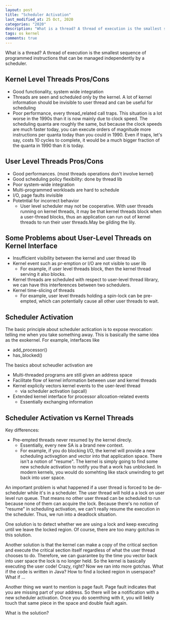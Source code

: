 ```yaml
---
layout: post
title: "Scheduler Activation"
last_modified_at: 25 Oct, 2020
categories: "2020"
description: "What is a thread? A thread of execution is the smallest sequence of programmed instructions that can be managed independently by a scheduler."
tags: os kernel
comments: true
---
```


What is a thread? A thread of execution is the smallest sequence of programmed instructions that can be managed independently by a scheduler.

## Kernel Level Threads Pros/Cons

* Good functionality, system wide integration
* Threads are seen and scheduled only by the kernel. A lot of kernel information should be invisible to user thread and can be useful for scheduling
* Poor performance, every thread_related call traps. This situation is a lot worse in the 1990s than it is now mainly due to clock speed.
The scheduling quanta are roughly the same, but because the clock speeds are much faster today, you can execute orders of magnitude more instructions
per quanta today than you could in 1990. Even if traps, let's say, costs 10 cycles to complete, it would be a much bigger fraction of the quanta in 1990 than
it is today.

## User Level Threads Pros/Cons

* Good performances. (most threads operations don't involve kernel)
* Good scheduling policy flexibility: done by thread lib
* Poor system-wide integration
* Multi-programmed workloads are hard to schedule
* I/O, page faults invisible
* Potetntial for incorrect behavior
  * User level scheduler may not be cooperative. With user threads running on kernel threads, it may be that kernel threads block when a user-thread blocks, thus an application can run out of kernel threads to run their user threads.May be gilding the lily.

## Some Problems about User-Level Threads on Kernel Interface

* Insufficient visibility between the kernel and user thread lib
* Kernel event such as pr-emption or I/O are not visible to user lib
  * For example, if user level threads block, then the kernel thread serving it also blocks.
* Kernel threads are scheduled with respect to user-level thread library, we can have this interferences between two schedulers.
* Kernel time-slicing of threads
  * For example, user level threads holding a spin-lock can be pre-empted, which can potentially cause all other user threads to wait.

## Scheduler Activation

The basic principle about scheduler actication is to expose revocation: telling me when you take something away. This is basically the same idea as the exokernel. For example, interfaces like

* add_processor()
* has_blocked()

The basics about scheudler activation are

* Multi-threaded programs are still given an address space
* Facilitate flow of kernel information between user and kernel threads
* Kernel explicily vectors kernel events to the user-level thread
  * via scheduler activation (upcall)
* Extended kernel interface for processor allcoation-related events
  * Essentially exchanging information

## Scheduler Activation vs Kernel Threads

Key differences:

* Pre-empted threads never resumed by the kernel direcly.
  * Essentially, every new SA is a brand new context.
  * For example, if you do blocking I/O, the kernel will provide a new scheduling activagtion and vector into that application space. There isn't a notion of "resume". The kernel is simply going to find some new schedule activation to notify you that a work has unblocked. In modern kernels, you would do somehting like stack unwinding to get back into user space.

An important problem is what happened if a user thread is forced to be de-scheduler while it's in a scheduler. The user thread will hold a a lock on user level run queue. That means no other user thread can be scheduled to run because none of them can acquire the lock. Because there's no notion of "resume" in scheduling activation, we can't really resume the execution in the scheduler. Thus, we run into a deadlock situation.

One solution is to detect whether we are using a lock and keep executing until we leave the locked region. Of course, there are too many gotchas in this solution.

Another solution is that the kernel can make a copy of the critical section and execute the critical section itself regardless of what the user thread chooses to do. Therefore, we can guarantee by the time you vector back into user space the lock is no longer held. So the kernel is basically executing the user code! Crazy, right?
Now we ran into more gotchas. What if the code is written in Java? How to find a locked region in userspace? What if ...

Another thing we want to mention is page fault. Page fault indicates that you are missing part of your address. So there will be a notification with a new scheduler activation. Once you do soemthing with it, you will liekly touch that same piece in the space and double fault again.

What is the solution?
